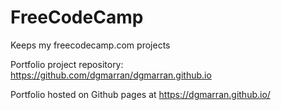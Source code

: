 # FreeCodeCamp
Keeps my freecodecamp.com projects

Portfolio project repository: https://github.com/dgmarran/dgmarran.github.io

Portfolio hosted on Github pages at https://dgmarran.github.io/
